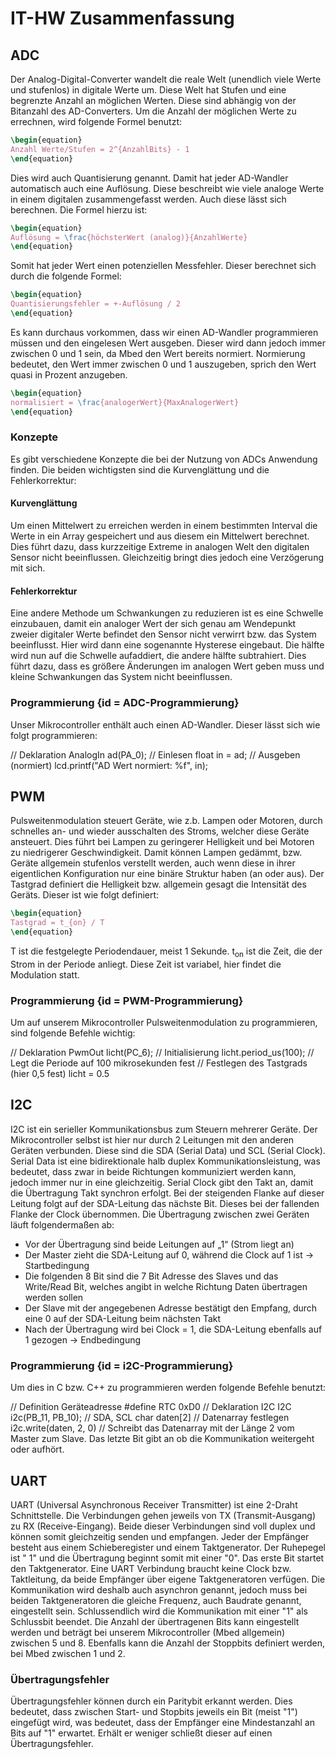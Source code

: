 # IT-HW Zusammenfassung

## ADC

Der Analog-Digital-Converter wandelt die reale Welt (unendlich viele Werte und stufenlos) in digitale Werte um. Diese
Welt hat Stufen und eine begrenzte Anzahl an möglichen Werten. Diese sind abhängig von der Bitanzahl des AD-Converters.
Um die Anzahl der möglichen Werte zu errechnen, wird folgende Formel benutzt:

```tex
\begin{equation}
Anzahl Werte/Stufen = 2^{AnzahlBits} - 1
\end{equation}
```

Dies wird auch Quantisierung genannt. Damit hat jeder AD-Wandler automatisch auch eine Auflösung. Diese beschreibt wie
viele analoge Werte in einem digitalen zusammengefasst werden. Auch diese lässt sich berechnen. Die Formel hierzu ist:

```tex
\begin{equation}
Auflösung = \frac{höchsterWert (analog)}{AnzahlWerte}
\end{equation}
```

Somit hat jeder Wert einen potenziellen Messfehler. Dieser berechnet sich durch die folgende Formel:

```tex
\begin{equation}
Quantisierungsfehler = +-Auflösung / 2
\end{equation}
```

Es kann durchaus vorkommen, dass wir einen AD-Wandler programmieren müssen und den eingelesen Wert ausgeben. Dieser wird
dann jedoch immer zwischen 0 und 1 sein, da Mbed den Wert bereits normiert. Normierung bedeutet, den Wert immer zwischen
0 und 1 auszugeben, sprich den Wert quasi in Prozent anzugeben.

```tex
\begin{equation}
normalisiert = \frac{analogerWert}{MaxAnalogerWert}
\end{equation}
```

### Konzepte

Es gibt verschiedene Konzepte die bei der Nutzung von ADCs Anwendung finden.
Die beiden wichtigsten sind die Kurvenglättung und die Fehlerkorrektur:

#### Kurvenglättung

Um einen Mittelwert zu erreichen werden in einem bestimmten Interval die Werte in ein Array gespeichert und aus diesem
ein Mittelwert berechnet. Dies führt dazu, dass kurzzeitige Extreme in analogen Welt den digitalen Sensor nicht
beeinflussen. Gleichzeitig bringt dies jedoch eine Verzögerung mit sich.

#### Fehlerkorrektur

Eine andere Methode um Schwankungen zu reduzieren ist es eine Schwelle einzubauen, damit ein analoger Wert der sich
genau am Wendepunkt zweier digitaler Werte befindet den Sensor nicht verwirrt bzw. das System beeinflusst. Hier wird
dann eine sogenannte Hysterese eingebaut. Die hälfte wird nun auf die Schwelle aufaddiert, die andere hälfte
subtrahiert.
Dies führt dazu, dass es größere Änderungen im analogen Wert geben muss und kleine Schwankungen das System nicht
beeinflussen.

### Programmierung {id = ADC-Programmierung}

Unser Mikrocontroller enthält auch einen AD-Wandler. Dieser lässt sich wie folgt programmieren:

<code-block lang="c++">
// Deklaration
AnalogIn ad(PA_0);
// Einlesen
float in = ad;
// Ausgeben (normiert)
lcd.printf("AD Wert normiert: %f", in);
</code-block>

## PWM

Pulsweitenmodulation steuert Geräte, wie z.b. Lampen oder Motoren, durch schnelles an- und wieder ausschalten des
Stroms, welcher diese Geräte ansteuert. Dies führt bei Lampen zu geringerer Helligkeit und bei Motoren zu niedrigerer
Geschwindigkeit.
Damit können Lampen gedämmt, bzw. Geräte allgemein stufenlos verstellt werden, auch wenn diese in ihrer eigentlichen
Konfiguration nur eine binäre Struktur haben (an oder aus).
Der Tastgrad definiert die Helligkeit bzw. allgemein gesagt die Intensität des Geräts. Dieser ist wie folgt definiert:

```tex
\begin{equation}
Tastgrad = t_{on} / T
\end{equation}
```

T ist die festgelegte Periodendauer, meist 1 Sekunde. t<sub>on</sub> ist die Zeit, die der Strom in der Periode anliegt.
Diese Zeit ist variabel, hier findet die Modulation statt.

### Programmierung {id = PWM-Programmierung}

Um auf unserem Mikrocontroller Pulsweitenmodulation zu programmieren, sind folgende Befehle wichtig:

<code-block lang="c++">
// Deklaration
PwmOut licht(PC_6);
// Initialisierung
licht.period_us(100); // Legt die Periode auf 100 mikrosekunden fest 
// Festlegen des Tastgrads (hier 0,5 fest)
licht = 0.5
</code-block>

## I2C

I2C ist ein serieller Kommunikationsbus zum Steuern mehrerer Geräte. Der Mikrocontroller selbst ist hier nur durch 2
Leitungen mit den anderen Geräten verbunden. Diese sind die SDA (Serial Data) und SCL (Serial Clock). Serial Data ist
eine bidirektionale halb duplex Kommunikationsleistung, was bedeutet, dass zwar in beide Richtungen kommuniziert werden
kann, jedoch immer nur in eine gleichzeitig. Serial Clock gibt den Takt an, damit die Übertragung Takt synchron erfolgt.
Bei der steigenden Flanke auf dieser Leitung folgt auf der SDA-Leitung das nächste Bit. Dieses bei der fallenden Flanke
der Clock übernommen.
Die Übertragung zwischen zwei Geräten läuft folgendermaßen ab:

- Vor der Übertragung sind beide Leitungen auf „1“ (Strom liegt an)
- Der Master zieht die SDA-Leitung auf 0, während die Clock auf 1 ist → Startbedingung
- Die folgenden 8 Bit sind die 7 Bit Adresse des Slaves und das Write/Read Bit, welches angibt in welche Richtung Daten
  übertragen werden sollen
- Der Slave mit der angegebenen Adresse bestätigt den Empfang, durch eine 0 auf der SDA-Leitung beim nächsten Takt
- Nach der Übertragung wird bei Clock = 1, die SDA-Leitung ebenfalls auf 1 gezogen → Endbedingung

### Programmierung {id = i2C-Programmierung}

Um dies in C bzw. C++ zu programmieren werden folgende Befehle benutzt:

<code-block lang="c++">
// Definition Geräteadresse
#define RTC 0xD0
// Deklaration I2C
I2C i2c(PB_11, PB_10); // SDA, SCL
char daten[2] // Datenarray festlegen
i2c.write(daten, 2, 0) // Schreibt das Datenarray mit der Länge 2 vom Master zum Slave. Das letzte Bit gibt an ob die Kommunikation weitergeht oder aufhört.
</code-block>

## UART

UART (Universal Asynchronous Receiver Transmitter) ist eine 2-Draht Schnittstelle. Die Verbindungen gehen jeweils von
TX (Transmit-Ausgang) zu RX (Receive-Eingang). Beide dieser Verbindungen sind voll duplex und können somit gleichzeitig
senden und empfangen. Jeder der Empfänger besteht aus einem Schieberegister und einem Taktgenerator. Der Ruhepegel ist "
1" und die Übertragung beginnt somit mit einer "0". Das erste Bit startet den Taktgenerator. Eine UART Verbindung
braucht keine Clock bzw. Taktleitung, da beide Empfänger über eigene Taktgeneratoren verfügen.
Die Kommunikation wird deshalb auch asynchron genannt, jedoch muss bei beiden Taktgeneratoren die gleiche Frequenz, auch
Baudrate genannt, eingestellt sein.
Schlussendlich wird die Kommunikation mit einer "1" als Schlussbit beendet. Die Anzahl der
übertragenen Bits kann
eingestellt werden und beträgt bei unserem Mikrocontroller (Mbed allgemein) zwischen 5 und 8. Ebenfalls kann die Anzahl
der Stoppbits definiert werden, bei Mbed zwischen 1 und 2.

### Übertragungsfehler

Übertragungsfehler können durch ein Paritybit erkannt werden. Dies bedeutet, dass zwischen Start- und Stopbits jeweils
ein
Bit (meist "1") eingefügt wird, was bedeutet, dass der Empfänger eine Mindestanzahl an Bits auf "1" erwartet. Erhält er
weniger schließt dieser auf einen Übertragungsfehler.

